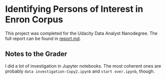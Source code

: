 # Identifying Persons of Interest in Enron Corpus

This project was completed for the Udacity Data Analyst Nanodegree. The full report can be found in [report.md](report.md).

## Notes to the Grader

I did a lot of investigation in Jupyter notebooks. The most coherent ones are probably `data investigation-Copy2.ipynb` and `start over.ipynb`, though.